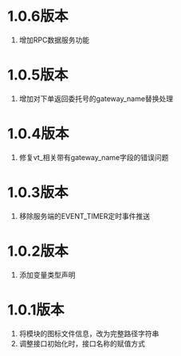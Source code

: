 # 1.0.6版本

1. 增加RPC数据服务功能

# 1.0.5版本

1. 增加对下单返回委托号的gateway_name替换处理

# 1.0.4版本

1. 修复vt_相关带有gateway_name字段的错误问题

# 1.0.3版本

1. 移除服务端的EVENT_TIMER定时事件推送

# 1.0.2版本

1. 添加变量类型声明

# 1.0.1版本

1. 将模块的图标文件信息，改为完整路径字符串
2. 调整接口初始化时，接口名称的赋值方式
